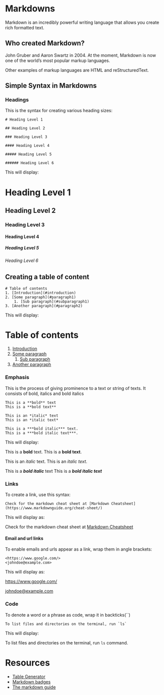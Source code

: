 
# Markdowns

Markdown is an incredibly powerful writing language that allows you create rich formatted text.

## Who created Markdown?

John Gruber and Aaron Swartz in 2004. At the moment, Markdown is now one of the world’s most popular markup languages. 

Other examples of markup languages are HTML and reStructuredText.

## Simple Syntax in Markdowns

### Headings
This is the syntax for creating various heading sizes:

```
# Heading Level 1

## Heading Level 2

### Heading Level 3

#### Heading Level 4

##### Heading Level 5

###### Heading Level 6
```
This will display:

# Heading Level 1

## Heading Level 2

### Heading Level 3

#### Heading Level 4

##### Heading Level 5

###### Heading Level 6

## Creating a table of content
```
# Table of contents
1. [Introduction](#introduction)
2. [Some paragraph](#paragraph1)
    1. [Sub paragraph](#subparagraph1)
3. [Another paragraph](#paragraph2)

```
This will display:

# Table of contents
1. [Introduction](#introduction)
2. [Some paragraph](#paragraph1)
    1. [Sub paragraph](#subparagraph1)
3. [Another paragraph](#paragraph2)

### Emphasis
This is the process of giving prominence to a text or string of texts. It consists of bold, italics and bold italics
```
This is a **bold** text
This is a **bold text**

This is an *italic* text
This is an *italic text*

This is a ***bold italic*** text.
This is a ***bold italic text***.
```
This will display:

This is a **bold** text.
This is a **bold text**.

This is an *italic* text.
This is an *italic text*.

This is a ***bold italic*** text
This is a ***bold italic text***

### Links
To create a link, use this syntax:
```
Check for the markdown cheat sheet at [Markdown Cheatsheet](https://www.markdownguide.org/cheat-sheet/)

```

This will display as:

Check for the markdown cheat sheet at [Markdown Cheatsheet](https://www.markdownguide.org/cheat-sheet/)

#### Email and url links
To enable emails and urls appear as a link, wrap them in angle brackets:
```
<https://www.google.com/>
<johndoe@example.com>
```
This will display as:

<https://www.google.com/>

<johndoe@example.com>


### Code
To denote a word or a phrase as code, wrap it in backticks(``)

```
To list files and directories on the terminal, run `ls`
```

This will display: 

To list files and directories on the terminal, run `ls` command.
# Resources
- [Table Generator](https://www.tablesgenerator.com/markdown_tables)
- [Markdown badges](https://github.com/Ileriayo/markdown-badges)
- [The markdown guide](https://www.markdownguide.org/)
